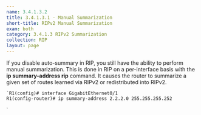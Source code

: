 ```yaml
---
name: 3.4.1.3.2
title: 3.4.1.3.1 - Manual Summarization
short-title: RIPv2 Manual Summarization
exam: both
category: 3.4.1.3 RIPv2 Summarization
collection: RIP
layout: page
---
```

If you disable auto-summary in RIP, you still have the ability to perform manual summarization. This is done in RIP on a per-interface basis with the **ip summary-address rip** command. It causes the router to summarize a given set of routes learned via RIPv2 or redistributed into RIPv2.
```
`R1(config)# interface GigabitEthernet0/1
R1(config-router)# ip summary-address 2.2.2.0 255.255.255.252
```
\`